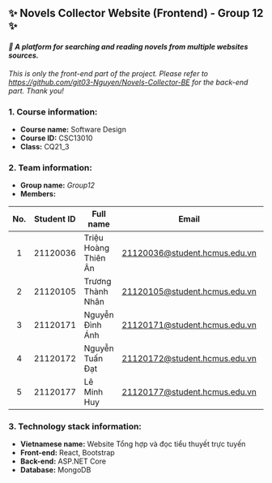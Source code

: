 ## ✨ Novels Collector Website (Frontend) - Group 12 ✨
#### *📖 A platform for searching and reading novels from multiple websites sources.* 
*This is only the front-end part of the project. Please refer to https://github.com/git03-Nguyen/Novels-Collector-BE for the back-end part. Thank you!*
### 1. Course information:
- **Course name:** Software Design
- **Course ID:** CSC13010
- **Class:** CQ21_3

### 2. Team information:
- **Group name:** *Group12*
- **Members:**

|  No.  | Student ID | Full name            | Email                         | Role      |
| :---: | :--------: | -------------------- | ----------------------------- | --------- |
|   1   |  21120036  | Triệu Hoàng Thiên Ân | 21120036@student.hcmus.edu.vn | Front-end |
|   2   |  21120105  | Trương Thành Nhân    | 21120105@student.hcmus.edu.vn | Front-end |
|   3   |  21120171  | Nguyễn Đình Ánh      | 21120171@student.hcmus.edu.vn | Back-end  |
|   4   |  21120172  | Nguyễn Tuấn Đạt      | 21120172@student.hcmus.edu.vn | Back-end  |
|   5   |  21120177  | Lê Minh Huy          | 21120177@student.hcmus.edu.vn | Front-end |

### 3. Technology stack information:
- **Vietnamese name:** Website Tổng hợp và đọc tiểu thuyết trực tuyến
- **Front-end:** React, Bootstrap
- **Back-end:** ASP.NET Core
- **Database:** MongoDB



